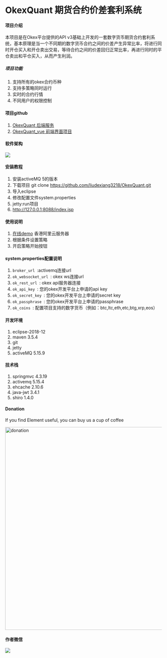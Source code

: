 # OkexQuant 期货合约价差套利系统

#### 项目介绍
本项目是在Okex平台提供的API v3基础上开发的一套数字货币期货合约套利系统，基本原理是当一个不同期的数字货币合约之间的价差产生异常比率，将进行同时开仓买入和开仓卖出交易，等待合约之间的价差回归正常比率，再进行同时的平仓卖出和平仓买入，从而产生利润。
##### 项目功能
1. 支持所有的okex合约币种
2. 支持多策略同时运行
3. 实时的合约行情
4. 不同用户的权限控制

#### 项目github
1. [OkexQuant 后端服务](https://github.com/liudexiang3218/OkexQuant)
1. [OkexQuant_vue 前端界面项目](https://github.com/liudexiang3218/OkexQuant_vue)

#### 软件架构
<img src="https://github.com/liudexiang3218/OkexQuant/blob/master/ScreenShots/flow.png?raw=true">


#### 安装教程

1. 安装activeMQ 5的版本
1. 下载项目 git clone https://github.com/liudexiang3218/OkexQuant.git
2. 导入eclipse
3. 修改配置文件system.properties
4. jetty:run项目 
5. http://127.0.0.1:8088/index.jsp

#### 使用说明

1. [在线demo](http://47.75.108.228) 香港阿里云服务器
2. 根据条件设置策略
3. 开启策略开始按钮

#### system.properties配置说明

1.  ``broker_url ``:activemq连接url
2.  ``ok_websocket_url ``: okex ws连接url
3.  ``ok_rest_url ``: okex api服务器连接
3.  ``ok_api_key ``: 您的okex开发平台上申请的api key
4.  ``ok_secret_key ``: 您的okex开发平台上申请的secret key
5.  ``ok_passphrase ``: 您的okex开发平台上申请的passphrase
6.  ``ok_coins ``: 配置项目支持的数字货币（例如：btc,ltc,eth,etc,btg,xrp,eos）

#### 开发环境

1. eclipse-2018-12
2. maven 3.5.4
3. git
4. jetty
5. activeMQ 5.15.9

#### 技术栈
1. springmvc 4.3.19
2. activemq 5.15.4
3. ehcache 2.10.6
4. java-jwt 3.4.1
5. shiro 1.4.0

#### Donation
If you find Element useful, you can buy us a cup of coffee

<img width="650" src="https://github.com/liudexiang3218/OkexQuant/blob/master/ScreenShots/qrcode.png?raw=true" alt="donation">

#### 作者微信
<img src="https://github.com/liudexiang3218/OkexQuant/blob/master/ScreenShots/wechatqr.png?raw=true">
